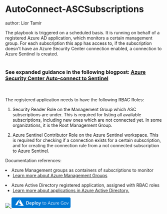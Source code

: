 # AutoConnect-ASCSubscriptions
author: Lior Tamir

The playbook is triggered on a scheduled basis.
It is running on behalf of a registered Azure AD application, which monitors a certain management group.
For each subscription this app has access to, if the subscription doesn't have an Azure Security Center connection enabled, a connection to Azure Sentinel is created.<br><br>
### See expanded guidance in the following blogpost: [Azure Security Center Auto-connect to Sentinel](https://techcommunity.microsoft.com/t5/azure-sentinel/azure-security-center-auto-connect-to-sentinel/ba-p/1387539)
<br><br>
The registered application needs to have the following RBAC Roles:

1. Security Reader Role on the Management Group which ASC subscriptions are under.
This is required for listing all available subscriptions, including new ones which are not connected yet. In some organizations, it is the Root Management Group.

2. Azure Sentinel Contributor Role on the Azure Sentinel workspace.
This is required for checking if a connection exists for a certain subscription, and for creating the connection rule from a not connected subscription to Azure Sentinel.

Documentation references:

<li>Azure Management groups as containers of subscriptions to monitor
<ul>
<li><a href="https://docs.microsoft.com/en-us/azure/governance/management-groups/overview" target="_blank" rel="noopener">Learn more about Azure Management Groups</a></li>
</ul>
</li>
<li>Azure Active Directory registered application, assigned with RBAC roles
<ul>
<li><a href="https://docs.microsoft.com/en-us/azure/active-directory/develop/app-objects-and-service-principals" target="_blank" rel="noopener">Learn more about applications in Azure Active Directory.</a></li>
</ul>
</li>
</ul>

<a href="https://portal.azure.com/#create/Microsoft.Template/uri/https%3A%2F%2Fraw.githubusercontent.com%2FAzure%2FAzure-Sentinel%2Fmaster%2FPlaybooks%2FAutoConnect-ASCSubscriptions%2Fazuredeploy.json" target="_blank">
    <img src="https://aka.ms/deploytoazurebutton""/>
</a>
<a href="https://portal.azure.us/#create/Microsoft.Template/uri/https%3A%2F%2Fraw.githubusercontent.com%2FAzure%2FAzure-Sentinel%2Fmaster%2FPlaybooks%2FAutoConnect-ASCSubscriptions%2Fazuredeploy.json" target="_blank">
<img src="https://raw.githubusercontent.com/Azure/azure-quickstart-templates/master/1-CONTRIBUTION-GUIDE/images/deploytoazuregov.png"/>
</a>
